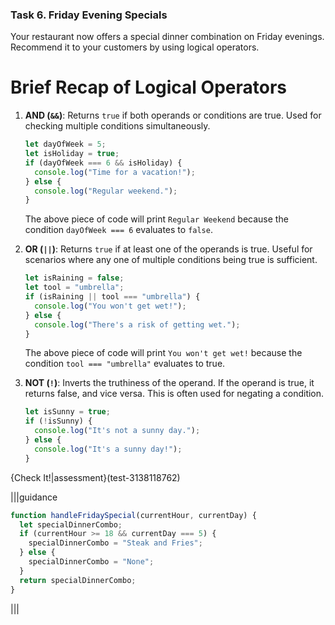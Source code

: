### Task 6. Friday Evening Specials

Your restaurant now offers a special dinner combination on Friday evenings. Recommend it to your customers by using logical operators.

# Brief Recap of Logical Operators

1. **AND (`&&`)**: Returns `true` if both operands or conditions are true. Used for checking multiple conditions simultaneously.

   ```javascript
   let dayOfWeek = 5;
   let isHoliday = true;
   if (dayOfWeek === 6 && isHoliday) {
     console.log("Time for a vacation!");
   } else {
     console.log("Regular weekend.");
   }
   ```

   The above piece of code will print `Regular Weekend` because the condition `dayOfWeek === 6` evaluates to `false`.

2. **OR (`||`)**: Returns `true` if at least one of the operands is true. Useful for scenarios where any one of multiple conditions being true is sufficient.

   ```javascript
   let isRaining = false;
   let tool = "umbrella";
   if (isRaining || tool === "umbrella") {
     console.log("You won't get wet!");
   } else {
     console.log("There's a risk of getting wet.");
   }
   ```

   The above piece of code will print `You won't get wet!` because the condition `tool === "umbrella"` evaluates to true.

3. **NOT (`!`)**: Inverts the truthiness of the operand. If the operand is true, it returns false, and vice versa. This is often used for negating a condition.
   ```javascript
   let isSunny = true;
   if (!isSunny) {
     console.log("It's not a sunny day.");
   } else {
     console.log("It's a sunny day!");
   }
   ```

{Check It!|assessment}(test-3138118762)

|||guidance

```js
function handleFridaySpecial(currentHour, currentDay) {
  let specialDinnerCombo;
  if (currentHour >= 18 && currentDay === 5) {
    specialDinnerCombo = "Steak and Fries";
  } else {
    specialDinnerCombo = "None";
  }
  return specialDinnerCombo;
}
```

|||
